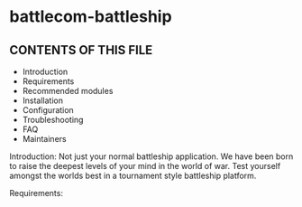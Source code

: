 # battlecom-battleship

CONTENTS OF THIS FILE
---------------------

 * Introduction
 * Requirements
 * Recommended modules
 * Installation
 * Configuration
 * Troubleshooting
 * FAQ
 * Maintainers



 Introduction:
 Not just your normal battleship application.  We have been born to raise the deepest levels of your mind in the world of war. Test yourself amongst the worlds best in a tournament style battleship platform.

 Requirements:
 